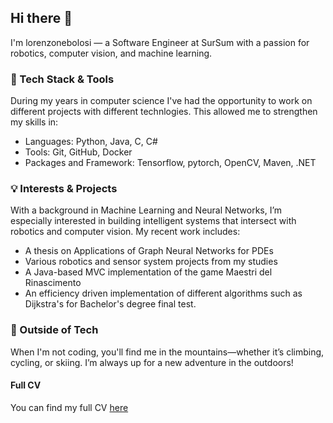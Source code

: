 ## Hi there 👋
I'm lorenzonebolosi — a Software Engineer at SurSum with a passion for robotics, computer vision, and machine learning.

### 🔧 Tech Stack & Tools
During my years in computer science I've had the opportunity to work on different projects with different technlogies.
This allowed me to strengthen my skills in:
- Languages: Python, Java, C, C#
- Tools: Git, GitHub, Docker
- Packages and Framework: Tensorflow, pytorch, OpenCV, Maven, .NET
### 💡 Interests & Projects
With a background in Machine Learning and Neural Networks, I’m especially interested in building intelligent systems that intersect with robotics and computer vision. My recent work includes:

- A thesis on Applications of Graph Neural Networks for PDEs
- Various robotics and sensor system projects from my studies
- A Java-based MVC implementation of the game Maestri del Rinascimento
- An efficiency driven implementation of different algorithms such as Dijkstra's for Bachelor's degree final test.
### 🌄 Outside of Tech
When I'm not coding, you'll find me in the mountains—whether it’s climbing, cycling, or skiing. I’m always up for a new adventure in the outdoors!

#### Full CV
You can find my full CV [here](https://github.com/lorenzonebolosi/lorenzonebolosi/blob/main/Overleaf_CV/PDFs/Awesome_CV.pdf)
